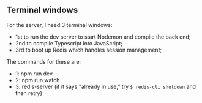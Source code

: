 ## Terminal windows

For the server, I need 3 terminal windows:

- 1st to run the dev server to start Nodemon and compile the back end;
- 2nd to compile Typescript into JavaScript;
- 3rd to boot up Redis which handles session management;

The commands for these are:

- 1: npm run dev
- 2: npm run watch
- 3: redis-server (if it says "already in use," try `$ redis-cli shutdown` and then retry)
